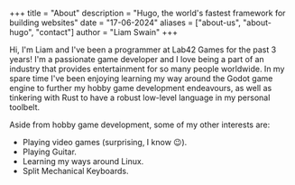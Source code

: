+++ 
title = "About" 
description = "Hugo, the world's fastest framework for building websites"
date = "17-06-2024" 
aliases = ["about-us", "about-hugo", "contact"] 
author = "Liam Swain" 
+++

Hi, I'm Liam and I've been a programmer at Lab42 Games for the past 3 years! I'm a passionate game developer and I love being a part of an industry that provides entertainment for so many people worldwide.
In my spare time I've been enjoying learning my way around the Godot game engine to further my hobby game development endeavours, as well as tinkering with Rust to have a robust low-level language in my personal toolbelt.

Aside from hobby game development, some of my other interests are:
- Playing video games (surprising, I know 😉).
- Playing Guitar.
- Learning my ways around Linux.
- Split Mechanical Keyboards.
